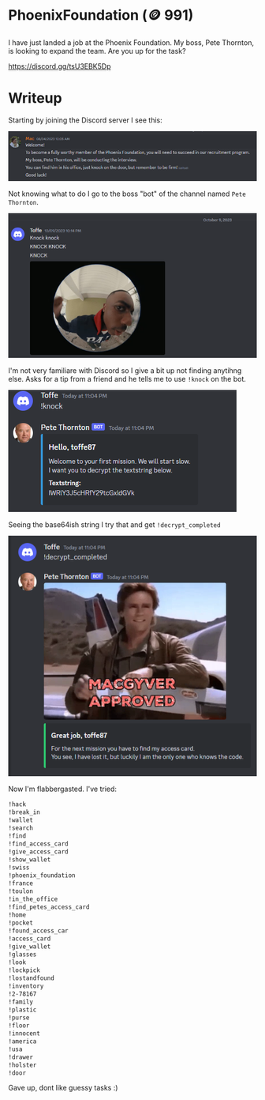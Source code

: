 # PhoenixFoundation (🪙 991)

I have just landed a job at the Phoenix Foundation. My boss, Pete Thornton, is looking to expand the team. Are you up for the task?

https://discord.gg/tsU3EBK5Dp

# Writeup

Starting by joining the Discord server I see this:

![mac.png](mac.png)

Not knowing what to do I go to the boss "bot" of the channel named `Pete Thornton`.

![knock.png](knock.png)

I'm not very familiare with Discord so I give a bit up not finding anytihng else. Asks for a tip from a friend and he tells me to use `!knock` on the bot.

![knock2.png](knock2.png)

Seeing the base64ish string I try that and get `!decrypt_completed`

![decrypt.png](decrypt.png)

Now I'm flabbergasted. I've tried:

```
!hack
!break_in
!wallet
!search
!find
!find_access_card
!give_access_card
!show_wallet
!swiss
!phoenix_foundation
!france
!toulon
!in_the_office
!find_petes_access_card
!home
!pocket
!found_access_car
!access_card
!give_wallet
!glasses
!look
!lockpick
!lostandfound
!inventory
!2-78167
!family
!plastic
!purse
!floor
!innocent
!america
!usa
!drawer
!holster
!door
```

Gave up, dont like guessy tasks :)